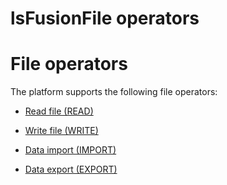# lsFusionFile operators

# File operators

The platform supports the following file operators:

-   [Read file (READ)](lsFusionRead_file_READ_.md)

-   [Write file (WRITE)](lsFusionWrite_file_WRITE_.md)

-   [Data import (IMPORT)](lsFusionData_import_IMPORT_.md)

-   [Data export (EXPORT)](lsFusionData_export_EXPORT_.md)

  
